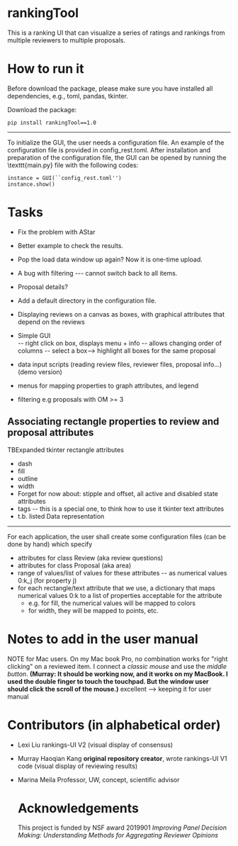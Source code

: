 # rankingTool

This is a ranking UI that can visualize a series of ratings and rankings from multiple reviewers to multiple proposals. 

How to run it
======
Before download the package, please make sure you have installed all dependencies, e.g., toml, pandas, tkinter.

Download the package:
```
pip install rankingTool==1.0
```
-----
To initialize the GUI, the user needs a configuration file. 
An example of the configuration file is provided in config_rest.toml.
After installation and preparation of the configuration file, the GUI can be opened by running the \texttt{main.py} file with the following codes:
```
instance = GUI(``config_rest.toml'')
instance.show()
```

Tasks
======
* Fix the problem with AStar
* Better example to check the results.
* Pop the load data window up again? Now it is one-time upload.
* A bug with filtering --- cannot switch back to all items.
* Proposal details?
* Add a default directory in the configuration file.


* Displaying reviews on a canvas as boxes, with graphical attributes that depend on the reviews 
* Simple GUI  
  -- right click on box, displays menu + info
  -- allows changing order of columns
  -- select a box--> highlight all boxes for the same proposal
* data input scripts (reading review files, reviewer files, proposal info...)  (demo version)
* menus for mapping properties to graph attributes, and legend 
* filtering e.g proposals with OM >= 3


Associating rectangle properties to review and proposal attributes
--------------------------------------------------------------------
TBExpanded
tkinter rectangle attributes
* dash
* fill
* outline
* width
* Forget for now about: stipple and offset, all active and disabled state attributes
* tags -- this is a special one, to think how to use it
tkinter text attributes
 * t.b. listed
 Data representation
 ---------------------
 For each application, the user shall create some configuration files (can be done by hand) which specify
 * attributes for class Review (aka review questions)
 * attributes for class Proposal (aka area)
 * range of values/list of values for these attributes -- as numerical values 0:k_j (for property j)
 * for each rectangle/text attribute that we use, a dictionary that maps numerical values 0:k to a list of properties acceptable for the attribute
    - e.g. for fill, the numerical values will be mapped to colors
    - for width, they will be mapped to points, etc.

Notes to add in the user manual
================================
NOTE for Mac users. On my Mac book Pro, no combination works for "right clicking" on a reviewed item. I connect a _classic mouse_ and use the _middle button_. **(Murray: It should be working now, and it works on my MacBook. I used the double finger to touch the touchpad. But the window user should click the scroll of the mouse.)** excellent --> keeping it for user manual

Contributors (in alphabetical order)
====================================
* Lexi Liu rankings-UI V2 (visual display of consensus)
* Murray Haoqian Kang **original repository creator**, wrote rankings-UI V1 code (visual display of reviewing results) 
* Marina Meila Professor, UW, concept, scientific advisor

  Acknowledgements
  ================
  This project is funded by NSF award 2019901 _Improving Panel Decision Making: Understanding Methods for Aggregating Reviewer Opinions_
